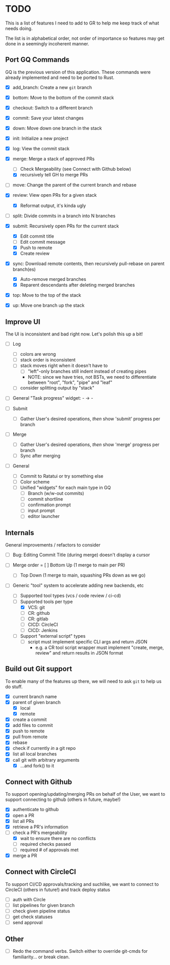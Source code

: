 # TODO
This is a list of features I need to add to GR to help 
me keep track of what needs doing.

The list is in alphabetical order, not order of importance
so features may get done in a seemingly incoherent manner.

## Port GQ Commands
GQ is the previous version of this application. These commands
were already implemented and need to be ported to Rust.

- [x] add_branch: Create a new `git` branch
- [x] bottom: Move to the bottom of the commit stack
- [x] checkout: Switch to a different branch
- [x] commit: Save your latest changes
- [x] down: Move down one branch in the stack
- [x] init: Initialize a new project
- [x] log: View the commit stack
- [x] merge: Merge a stack of approved PRs 
  - [ ] Check Mergeability (see Connect with Github below)
  - [x] recursively tell GH to merge PRs
- [ ] move: Change the parent of the current branch and rebase
- [x] review: View open PRs for a given stack
  - [x] Reformat output, it's kinda ugly
- [ ] split: Divide commits in a branch into N branches
- [x] submit: Recursively open PRs for the current stack
  - [x] Edit commit title
  - [ ] Edit commit message
  - [x] Push to remote
  - [x] Create review
- [x] sync: Download remote contents, then recursively pull-rebase on parent branch(es)
  - [x] Auto-remove merged branches
  - [x] Reparent descendants after deleting merged branches
- [x] top: Move to the top of the stack
- [x] up: Move one branch up the stack


## Improve UI
The UI is inconsistent and bad right now. Let's polish this up a bit!

- [ ] Log
  - [ ] colors are wrong
  - [ ] stack order is inconsistent
  - [ ] stack moves right when it doesn't have to
       - [ ] "left"-only branches still indent instead of creating pipes
       - NOTE: since we have tries, not BSTs, we need to differentiate between "root", "fork", "pipe" and "leaf"
  - [ ] consider splitting output by "stack"

- [ ] General "Task progress" widget:  <name> - <spinner> -> <name> - <status>

- [ ] Submit
  - [ ] Gather User's desired operations, _then_ show 'submit' progress per branch

- [ ] Merge
  - [ ] Gather User's desired operations, _then_ show 'merge' progress per branch
  - [ ] Sync after merging

- [ ] General
  - [ ] Commit to Ratatui or try something else
  - [ ] Color scheme
  - [ ] Unified "widgets" for each main type in GQ
    - [ ] Branch (w/w-out commits)
    - [ ] commit shortline
    - [ ] confirmation prompt
    - [ ] input prompt
    - [ ] editor launcher

## Internals
General improvements / refactors to consider

- [ ] Bug: Editing Commit Title (during merge) doesn't display a cursor


- [ ] Merge order
  = [ ] Bottom Up (1 merge to main per PR)
  - [ ] Top Down (1 merge to main, squashing PRs down as we go)

- [ ] Generic "tool" system to accelerate adding new backends, etc
  - [ ] Supported tool types (vcs / code review / ci-cd)
  - [ ] Supported tools per type
    - [x] VCS: git
    - [ ] CR:  github
    - [ ] CR:  gitlab
    - [ ] CICD: CircleCI
    - [ ] CICD: Jenkins
  - [ ] Support "external script" types
    - [ ] script must implement specific CLI args and return JSON
        - e.g. a CR tool script wrapper must implement "create, merge, review"
            and return results in JSON format


## Build out Git support
To enable many of the features up there, we will need to ask
`git` to help us do stuff. 

- [x] current branch name
- [x] parent of given branch
  - [x] local
  - [x] remote
- [x] create a commit
- [x] add files to commit
- [x] push to remote
- [x] pull from remote
- [x] rebase
- [x] check if currently _in_ a git repo
- [x] list all local branches
- [x] call git with arbitrary arguments 
  - [x] ...and fork() to it 

## Connect with Github
To support opening/updating/merging PRs on behalf of the User,
we want to support connecting to github (others in future, maybe!)

- [x] authenticate to github
- [x] open a PR
- [x] list all PRs
- [x] retrieve a PR's information
- [ ] check a PR's mergeability 
  - [x] wait to ensure there are no conflicts
  - [ ] required checks passed
  - [ ] required # of approvals met
- [x] merge a PR

## Connect with CircleCI
To support CI/CD approvals/tracking and suchlike, we want
to connect to CircleCI (others in future!) and track deploy status

- [ ] auth with Circle
- [ ] list pipelines for given branch
- [ ] check given pipeline status
- [ ] get check statuses
- [ ] send approval

## Other

- [ ] Redo the command verbs. Switch either to override git-cmds for familiarity... or break clean.
